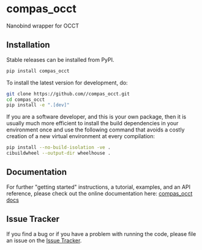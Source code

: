 # compas_occt

Nanobind wrapper for OCCT

## Installation

Stable releases can be installed from PyPI.

```bash
pip install compas_occt
```

To install the latest version for development, do:

```bash
git clone https://github.com//compas_occt.git
cd compas_occt
pip install -e ".[dev]"
```

If you are a software developer, and this is your own package, then it is usually much more efficient to install the build dependencies in your environment once and use the following command that avoids a costly creation of a new virtual environment at every compilation:

```bash
pip install --no-build-isolation -ve .
cibuildwheel --output-dir wheelhouse .
```

## Documentation

For further "getting started" instructions, a tutorial, examples, and an API reference,
please check out the online documentation here: [compas_occt docs](https://.github.io/compas_occt)

## Issue Tracker

If you find a bug or if you have a problem with running the code, please file an issue on the [Issue Tracker](https://github.com//compas_occt/issues).
